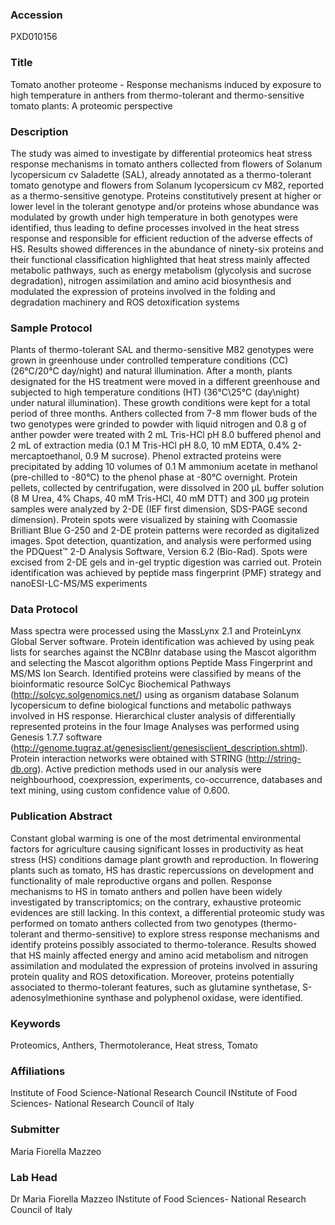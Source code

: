 ### Accession
PXD010156

### Title
Tomato another proteome -  Response mechanisms induced by exposure to high temperature in anthers from thermo-tolerant and thermo-sensitive tomato plants: A proteomic perspective

### Description
The study was aimed to investigate by differential proteomics heat stress response mechanisms in tomato anthers collected from flowers of Solanum lycopersicum cv Saladette (SAL), already annotated as a thermo-tolerant tomato genotype and flowers from Solanum lycopersicum cv M82, reported as a thermo-sensitive genotype. Proteins constitutively present at higher or lower level in the tolerant genotype and/or proteins whose abundance was modulated by growth under high temperature in both genotypes were identified, thus leading to define processes involved in the heat stress response and responsible for efficient reduction of the adverse effects of HS. Results showed differences in the abundance of ninety-six proteins and their functional classification highlighted that heat stress mainly affected metabolic pathways, such as energy metabolism (glycolysis and sucrose degradation), nitrogen assimilation and amino acid biosynthesis and modulated the expression of proteins involved in the folding and degradation machinery and ROS detoxification systems

### Sample Protocol
Plants of thermo-tolerant SAL and thermo-sensitive M82 genotypes were grown in greenhouse under controlled temperature conditions (CC) (26°C/20°C day/night) and natural illumination. After a month, plants designated for the HS treatment were moved in a different greenhouse and subjected to high temperature conditions (HT) (36°C\25°C (day\night) under natural illumination). These growth conditions were kept for a total period of three months. Anthers collected from 7-8 mm flower buds of the two genotypes were grinded to powder with liquid nitrogen and 0.8 g of anther powder were treated with 2 mL Tris-HCl pH 8.0 buffered phenol and 2 mL of extraction media (0.1 M Tris-HCl pH 8.0, 10 mM EDTA, 0.4% 2-mercaptoethanol, 0.9 M sucrose). Phenol extracted proteins were precipitated by adding 10 volumes of 0.1 M ammonium acetate in methanol (pre-chilled to -80°C) to the phenol phase at -80°C overnight. Protein pellets, collected by centrifugation, were dissolved in 200 µL buffer solution (8 M Urea, 4% Chaps, 40 mM Tris-HCl, 40 mM DTT) and 300 μg protein samples were analyzed by 2-DE (IEF first dimension, SDS-PAGE second dimension). Protein spots were visualized by staining with Coomassie Brilliant Blue G-250 and 2-DE protein patterns were recorded as digitalized images. Spot detection, quantization, and analysis were performed using the PDQuest™ 2-D Analysis Software, Version 6.2 (Bio-Rad). Spots were excised from 2-DE gels and in-gel tryptic digestion was carried out. Protein identification was achieved by peptide mass fingerprint (PMF) strategy and nanoESI-LC-MS/MS experiments

### Data Protocol
Mass spectra were processed using the MassLynx 2.1 and ProteinLynx Global Server software. Protein identification was achieved by using peak lists for searches against the NCBInr database using the Mascot algorithm and selecting the Mascot algorithm options Peptide Mass Fingerprint and MS/MS Ion Search. Identified proteins were classified by means of the bioinformatic resource SolCyc Biochemical Pathways (http://solcyc.solgenomics.net/) using as organism database Solanum lycopersicum to define biological functions and metabolic pathways involved in HS response. Hierarchical cluster analysis of differentially represented proteins in the four Image Analyses was performed using Genesis 1.7.7 software (http://genome.tugraz.at/genesisclient/genesisclient_description.shtml). Protein interaction networks were obtained with STRING (http://string-db.org). Active prediction methods used in our analysis were neighbourhood, coexpression, experiments, co-occurrence, databases and text mining, using custom confidence value of 0.600.

### Publication Abstract
Constant global warming is one of the most detrimental environmental factors for agriculture causing significant losses in productivity as heat stress (HS) conditions damage plant growth and reproduction. In flowering plants such as tomato, HS has drastic repercussions on development and functionality of male reproductive organs and pollen. Response mechanisms to HS in tomato anthers and pollen have been widely investigated by transcriptomics; on the contrary, exhaustive proteomic evidences are still lacking. In this context, a differential proteomic study was performed on tomato anthers collected from two genotypes (thermo-tolerant and thermo-sensitive) to explore stress response mechanisms and identify proteins possibly associated to thermo-tolerance. Results showed that HS mainly affected energy and amino acid metabolism and nitrogen assimilation and modulated the expression of proteins involved in assuring protein quality and ROS detoxification. Moreover, proteins potentially associated to thermo-tolerant features, such as glutamine synthetase, S-adenosylmethionine synthase and polyphenol oxidase, were identified.

### Keywords
Proteomics, Anthers, Thermotolerance, Heat stress, Tomato

### Affiliations
Institute of Food Science-National Research Council
INstitute of Food Sciences- National Research Council of Italy

### Submitter
Maria Fiorella Mazzeo

### Lab Head
Dr Maria Fiorella Mazzeo
INstitute of Food Sciences- National Research Council of Italy


